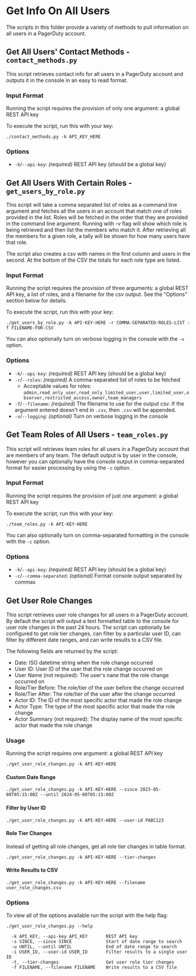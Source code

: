 # Get Info On All Users

The scripts in this folder provide a variety of methods to pull information on all users in a PagerDuty account.

## Get All Users' Contact Methods - `contact_methods.py`

This script retrieves contact info for all users in a PagerDuty account and outputs it in the console in an easy to read format.

### Input Format

Running the script requires the provision of only one argument: a global REST API key

To execute the script, run this with your key:

```
./contact_methods.py -k API_KEY_HERE
```

### Options

- `-k`/`--api-key`: _(required)_ REST API key (should be a global key)

## Get All Users With Certain Roles - `get_users_by_role.py`

This script will take a comma separated list of roles as a command line argument and fetches all the users in an account that match one of roles provided in the list. Roles will be fetched in the order that they are provided in the command line argument. Running with -v flag will show which role is being retrieved and then list the members who match it. After retrieving all the members for a given role, a tally will be shown for how many users have that role.

The script also creates a csv with names in the first column and users in the second. At the bottom of the CSV the totals for each role type are listed.

### Input Format

Running the script requires the provision of three arguments: a global REST API key, a list of roles, and a filename for the csv output. See the "Options" section below for details.

To execute the script, run this with your key:

```
./get_users_by_role.py -k API-KEY-HERE -r COMMA-SEPARATED-ROLES-LIST -f FILENAME-FOR-CSV
```

You can also optionally turn on verbose logging in the console with the `-v` option.

### Options

- `-k`/`--api-key`: _(required)_ REST API key (should be a global key)
- `-r`/`--roles`: _(required)_ A comma-separated list of roles to be fetched
    - Acceptable values for roles: `admin,read_only_user,read_only_limited_user,user,limited_user,observer,restricted_access,owner,team_managers`
- `-f`/`--filename`: _(required)_ The filename to use for the output csv. If the argument entered doesn't end in `.csv`, then `.csv` will be appended.
- `-v`/`--logging`: _(optional)_ Turn on verbose logging in the console

## Get Team Roles of All Users - `team_roles.py`

This script will retrieves team roles for all users in a PagerDuty account that are members of any team. The default output is by user in the console, however you can optionally have the console output in comma-separated format for easier processing by using the `-c` option.

### Input Format

Running the script requires the provision of just one argument: a global REST API key

To execute the script, run this with your key:

```
./team_roles.py -k API-KEY-HERE
```

You can also optionally turn on comma-separated formatting in the console with the `-c` option.

### Options

- `-k`/`--api-key`: _(required)_ REST API key (should be a global key)
- `-c`/`--comma-separated`: _(optional)_ Format console output separated by commas

## Get User Role Changes

This script retrieves user role changes for all users in a PagerDuty account. By default the script will output
a text formatted table to the console for user role changes in the past 24 hours. The script can optionally be configured to get role tier changes, can filter by a particular user ID, can filter by different date ranges,
and can write results to a CSV file.

The following fields are returned by the script:
- Date: ISO datetime string when the role change occurred
- User ID: User ID of the user that the role change occurred on
- User Name (not required): The user's nane that the role change occurred on
- Role/Tier Before: The role/tier of the user before the change occurred
- Role/Tier After: The role/tier of the user after the change occurred
- Actor ID: The ID of the most specific actor that made the role change
- Actor Type: The type of the most specific actor that made the role change
- Actor Summary (not required): The display name of the most specific actor that made the role change

### Usage

Running the script requires one argument: a global REST API key

```
./get_user_role_changes.py -k API-KEY-HERE
```

#### Custom Date Range

```
./get_user_role_changes.py -k API-KEY-HERE --since 2023-05-08T05:15:00Z --until 2024-05-08T05:15:00Z
```

#### Filter by User ID

```
./get_user_role_changes.py -k API-KEY-HERE --user-id PABC123
```

#### Role Tier Changes

Instead of getting all role changes, get all role tier changes in table format.

```
./get_user_role_changes.py -k API-KEY-HERE --tier-changes
```

#### Write Results to CSV

```
./get_user_role_changes.py -k API-KEY-HERE --filename user_role_changes.csv
```

### Options

To view all of the options available run the script with the help flag:

```
./get_user_role_changes.py --help

  -k API_KEY, --api-key API_KEY       REST API key
  -s SINCE, --since SINCE             Start of date range to search
  -u UNTIL, --until UNTIL             End of date range to search
  -i USER_ID, --user-id USER_ID       Filter results to a single user ID
  -t, --tier-changes                  Get user role tier changes
  -f FILENAME, --filename FILENAME    Write results to a CSV file
```
